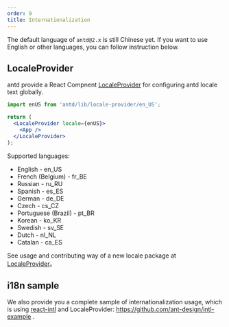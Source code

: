 ```yaml
---
order: 9
title: Internationalization
---
```


The default language of `antd@2.x` is still Chinese yet.
If you want to use English or other languages, you can follow instruction below.

## LocaleProvider

antd provide a React Compnent [LocaleProvider](/components/locale-provider) for configuring antd locale text globally.

```jsx
import enUS from 'antd/lib/locale-provider/en_US';

return (
  <LocaleProvider locale={enUS}>
    <App />
  </LocaleProvider>
);
```

Supported languages:

- English - en_US
- French (Belgium) - fr_BE
- Russian - ru_RU
- Spanish - es_ES
- German - de_DE
- Czech - cs_CZ
- Portuguese (Brazil) - pt_BR
- Korean - ko_KR
- Swedish - sv_SE
- Dutch - nl_NL
- Catalan - ca_ES

See usage and contributing way of a new locale package at [LocaleProvider](/components/locale-provider)。

## i18n sample

We also provide you a complete sample of internationalization usage, which is using [react-intl](https://github.com/yahoo/react-intl) and LocaleProvider: https://github.com/ant-design/intl-example .
